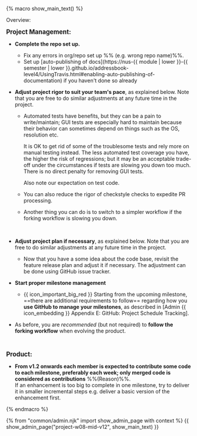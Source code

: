 {% macro show_main_text() %}
<div id="main">

<div id="title">

</div>
<div id="body">

<tip-box>

Overview: <include src="project-timeline.md#mid-v12-overview" inline />
</tip-box>

<div id="product">

**<big>Project Management:</big>**

* **Complete the repo set up.**
  * Fix any errors in org/repo set up %%&nbsp;(e.g. wrong repo name)%%.
  * Set up [auto-publishing of docs](https://nus-{{ module | lower }}-{{ semester | lower }}.github.io/addressbook-level4/UsingTravis.html#enabling-auto-publishing-of-documentation) if you haven't done so already

* **Adjust project rigor to suit your team's pace**, as explained below. Note that you are free to do similar adjustments at any future time in the project.

  * Automated tests have benefits, but they can be a pain to write/maintain; GUI tests are especially hard to maintain because their behavior can sometimes depend on things such as the OS, resolution etc.
  
    It is OK to get rid of some of the troublesome tests and rely more on manual testing instead. The less automated test coverage you have, the higher the risk of regressions; but it may be an acceptable trade-off under the circumstances if tests are slowing you down too much. There is no direct penalty for removing GUI tests.
  
    Also note <trigger trigger="click" for="modal:v12-testingExpectations">our expectation on test code</trigger>. 
    
  * You can also reduce the rigor of checkstyle checks to expedite PR processing.
  * Another thing you can do is to switch to a simpler workflow if the forking workflow is slowing you down. 

<modal title="Admin {{ icon_embedding }} Project Asessement → Expectation on testing" id="modal:v12-testingExpectations">
  <include src="project-testing.fr#expectations"/>
</modal>


* **Adjust project plan if necessary**, as explained below. Note that you are free to do similar adjustments at any future time in the project.
  * Now that you have a some idea about the code base, revisit the feature release plan and adjust it if necessary. The adjustment can be done using GitHub issue tracker. 

* **Start proper milestone management**

  * {{ icon_important_big_red }} Starting from the upcoming milestone, ==there are additional requirements to follow== regarding how you **use GitHub to manage your milestones**, as described in <trigger trigger="click" for="modal:v12-projectTracking">[Admin {{ icon_embedding }} Appendix E: GitHub: Project Schedule Tracking]</trigger>.

* As before, you are _recommended_ (but not required) to **follow the forking workflow** when evolving the product.

<modal large title="Admin {{ icon_embedding }} Appendix E: Github: Project Schedule Tracking" id="modal:v12-projectTracking">
  <include src="appendixE-gitHub.md#project-schedule-tracking"/>
</modal>

**<big>Product:</big>**

* **From v1.2 onwards each member is expected to contribute <tooltip content="the amount of code does not matter; even small contributions are acceptable">some</tooltip> code to each <tooltip content="v1.3, v1.4"> milestone</tooltip>, preferably each week; only merged code is considered as contributions** %%<popover content="The ability to deliver code incrementally is an important LO of this module because incremental delivery improves the _visibility_ of your work.">(Reason)</popover>%%. <br>
 If an enhancement is too big to complete in one milestone, try to deliver it in smaller incremental steps e.g. deliver a basic version of the enhancement first. 


</div>

</div>

</div>
{% endmacro %}

{% from "common/admin.njk" import show_admin_page with context %}
{{ show_admin_page("project-w08-mid-v12", show_main_text) }}